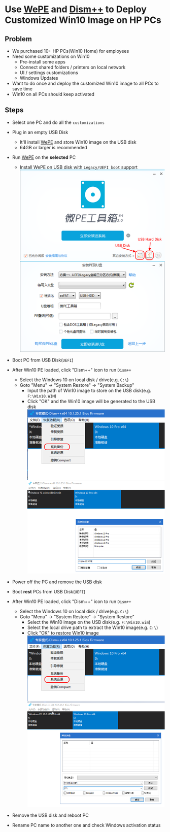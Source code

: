 # Use [WePE](http://www.wepe.com.cn/) and [Dism++](http://www.chuyu.me/zh-Hans/index.html) to Deploy Customized Win10 Image on HP PCs

## Problem
* We purchased 10+  HP PCs(Win10 Home) for employees
* Need some customizations on Win10
   * Pre-install some apps
   * Connect shared folders / printers on local network
   * UI / settings customizations
   * Windows Updates
* Want to do once and deploy the customized Win10 image to all PCs to save time
* Win10 on all PCs should keep activated

## Steps
* Select one PC and do all the `customizations`
* Plug in an empty USB Disk
   * It'll install [WePE](http://www.wepe.com.cn/)  and store Win10 image on the USB disk
   * 64GB or larger is recommended
*  Run [WePE](http://www.wepe.com.cn/)  on the **selected** PC
   * Install WePE on USB disk with `Legacy/UEFI boot` support
     ![](img/01.png)
     ![](img/02.png)
   
* Boot PC from USB Disk(`UEFI`)
* After Win10 PE loaded, click "Dism++" icon to run `Dism++`
   * Select the Windows 10 on local disk / drive(e.g. `C:\`) 
   * Goto "Menu" -> "System Restore" -> "System Backup"
      * Input the path of Win10 image to store on the USB disk(e.g. `F:\Win10.WIM`)
      * Click "OK" and the Win10 image will be generated to the USB disk
         ![](img/03.png)
         ![](img/04.png)

* Power off the PC and remove the USB disk
* Boot **rest** PCs from USB Disk(`UEFI`)
* After Win10 PE loaded, click "Dism++" icon to run `Dism++`
   * Select the Windows 10 on local disk / drive(e.g. `C:\`) 
   * Goto "Menu" -> "System Restore" -> "System Restore"
      * Select the Win10 image on the USB disk(e.g. `F:\Win10.wim`)
      * Select the local drive path to extract the Win10 image(e.g. `C:\`)
      * Click "OK" to restore Win10 image
         ![](img/05.png)
         ![](img/06.png)
* Remove the USB disk and reboot PC
* Rename PC name to another one and check Windows activation status
